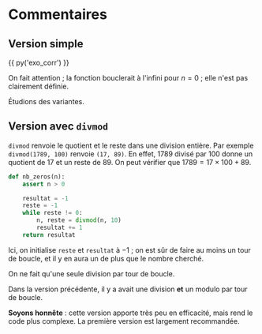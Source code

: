 # Commentaires

## Version simple

{{ py('exo_corr') }}

On fait attention ; la fonction bouclerait à l'infini pour $n=0$ ; elle n'est pas clairement définie.

Étudions des variantes.

## Version avec `divmod`

`divmod` renvoie le quotient et le reste dans une division entière. Par exemple `divmod(1789, 100)` renvoie `(17, 89)`. En effet, $1789$ divisé par $100$ donne un quotient de $17$ et un reste de $89$. On peut vérifier que $1789 = 17×100 + 89$.

```python
def nb_zeros(n):
    assert n > 0

    resultat = -1
    reste = -1
    while reste != 0:
        n, reste = divmod(n, 10)
        resultat += 1
    return resultat
```

Ici, on initialise `reste` et `resultat` à $-1$ ; on est sûr de faire au moins un tour de boucle, et il y en aura un de plus que le nombre cherché.

On ne fait qu'une seule division par tour de boucle.

Dans la version précédente, il y a avait une division **et** un modulo par tour de boucle.

**Soyons honnête** : cette version apporte très peu en efficacité, mais rend le code plus complexe. La première version est largement recommandée.
